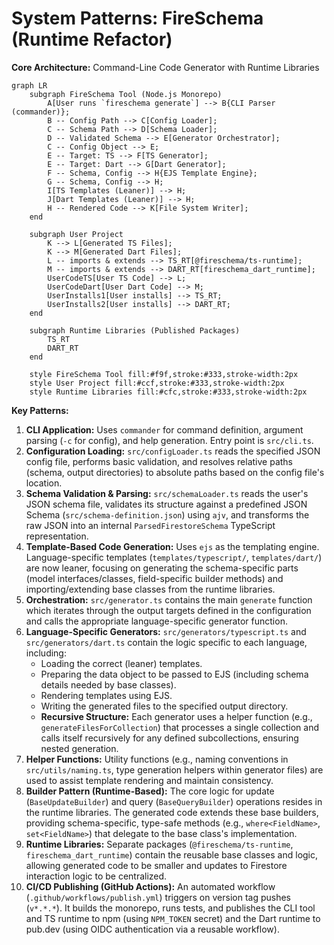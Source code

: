# System Patterns: FireSchema (Runtime Refactor)

**Core Architecture:** Command-Line Code Generator with Runtime Libraries

```mermaid
graph LR
    subgraph FireSchema Tool (Node.js Monorepo)
        A[User runs `fireschema generate`] --> B{CLI Parser (commander)};
        B -- Config Path --> C[Config Loader];
        C -- Schema Path --> D[Schema Loader];
        D -- Validated Schema --> E[Generator Orchestrator];
        C -- Config Object --> E;
        E -- Target: TS --> F[TS Generator];
        E -- Target: Dart --> G[Dart Generator];
        F -- Schema, Config --> H{EJS Template Engine};
        G -- Schema, Config --> H;
        I[TS Templates (Leaner)] --> H;
        J[Dart Templates (Leaner)] --> H;
        H -- Rendered Code --> K[File System Writer];
    end

    subgraph User Project
        K --> L[Generated TS Files];
        K --> M[Generated Dart Files];
        L -- imports & extends --> TS_RT[@fireschema/ts-runtime];
        M -- imports & extends --> DART_RT[fireschema_dart_runtime];
        UserCodeTS[User TS Code] --> L;
        UserCodeDart[User Dart Code] --> M;
        UserInstalls1[User installs] --> TS_RT;
        UserInstalls2[User installs] --> DART_RT;
    end

    subgraph Runtime Libraries (Published Packages)
        TS_RT
        DART_RT
    end

    style FireSchema Tool fill:#f9f,stroke:#333,stroke-width:2px
    style User Project fill:#ccf,stroke:#333,stroke-width:2px
    style Runtime Libraries fill:#cfc,stroke:#333,stroke-width:2px
```

**Key Patterns:**

1. **CLI Application:** Uses `commander` for command definition, argument
   parsing (`-c` for config), and help generation. Entry point is `src/cli.ts`.
2. **Configuration Loading:** `src/configLoader.ts` reads the specified JSON
   config file, performs basic validation, and resolves relative paths (schema,
   output directories) to absolute paths based on the config file's location.
3. **Schema Validation & Parsing:** `src/schemaLoader.ts` reads the user's JSON
   schema file, validates its structure against a predefined JSON Schema
   (`src/schema-definition.json`) using `ajv`, and transforms the raw JSON into
   an internal `ParsedFirestoreSchema` TypeScript representation.
4. **Template-Based Code Generation:** Uses `ejs` as the templating engine.
   Language-specific templates (`templates/typescript/`, `templates/dart/`) are
   now leaner, focusing on generating the schema-specific parts (model
   interfaces/classes, field-specific builder methods) and importing/extending
   base classes from the runtime libraries.
5. **Orchestration:** `src/generator.ts` contains the main `generate` function
   which iterates through the output targets defined in the configuration and
   calls the appropriate language-specific generator function.
6. **Language-Specific Generators:** `src/generators/typescript.ts` and
   `src/generators/dart.ts` contain the logic specific to each language,
   including:
   - Loading the correct (leaner) templates.
   - Preparing the data object to be passed to EJS (including schema details
     needed by base classes).
   - Rendering templates using EJS.
   - Writing the generated files to the specified output directory.
   - **Recursive Structure:** Each generator uses a helper function (e.g.,
     `generateFilesForCollection`) that processes a single collection and calls
     itself recursively for any defined subcollections, ensuring nested
     generation.
7. **Helper Functions:** Utility functions (e.g., naming conventions in
   `src/utils/naming.ts`, type generation helpers within generator files) are
   used to assist template rendering and maintain consistency.
8. **Builder Pattern (Runtime-Based):** The core logic for update
   (`BaseUpdateBuilder`) and query (`BaseQueryBuilder`) operations resides in
   the runtime libraries. The generated code extends these base builders,
   providing schema-specific, type-safe methods (e.g., `where<FieldName>`,
   `set<FieldName>`) that delegate to the base class's implementation.
9. **Runtime Libraries:** Separate packages (`@fireschema/ts-runtime`,
   `fireschema_dart_runtime`) contain the reusable base classes and logic,
   allowing generated code to be smaller and updates to Firestore interaction
   logic to be centralized.
10. **CI/CD Publishing (GitHub Actions):** An automated workflow
    (`.github/workflows/publish.yml`) triggers on version tag pushes (`v*.*.*`).
    It builds the monorepo, runs tests, and publishes the CLI tool and TS
    runtime to npm (using `NPM_TOKEN` secret) and the Dart runtime to pub.dev
    (using OIDC authentication via a reusable workflow).
